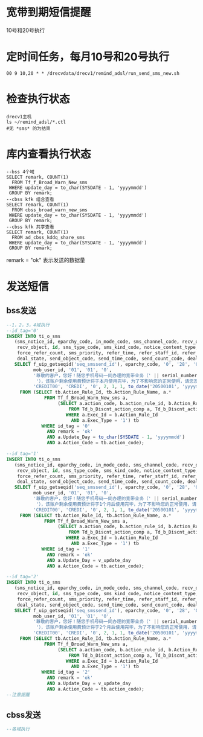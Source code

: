 # 宽带到期短信提醒
10号和20号执行

# 定时间任务，每月10号和20号执行
    00 9 10,20 * * /drecvdata/drecv1/remind_adsl/run_send_sms_new.sh

# 检查执行状态
    drecv1主机
    ls ~/remind_adsl/*.ctl
    #无 *sms* 的为结束

# 库内查看执行状态
    --bss 4个域
    SELECT remark, COUNT(1)
      FROM Tf_f_Broad_Warn_New_sms
     WHERE update_day = to_char(SYSDATE - 1, 'yyyymmdd')
     GROUP BY remark;
    --cbss kfk 组合查看
    SELECT remark, COUNT(1)
      FROM cbss_broad_warn_new_sms
     WHERE update_day = to_char(SYSDATE - 1, 'yyyymmdd')
     GROUP BY remark;
    --cbss kfk 共享查看
    SELECT remark, COUNT(1)
      FROM ad_cbss_kddq_share_sms
     WHERE update_day = to_char(SYSDATE - 1, 'yyyymmdd')
     GROUP BY remark;
 remark = "ok" 表示发送的数据量
 
 # 发送短信
 ## bss发送
 ```sql
 --1，2，3，4域执行
 --id_tag='0'
 INSERT INTO ti_o_sms
    (sms_notice_id, eparchy_code, in_mode_code, sms_channel_code, recv_object_type,
     recv_object, id, sms_type_code, sms_kind_code, notice_content_type, notice_content,
     force_refer_count, sms_priority, refer_time, refer_staff_id, refer_depart_id,
     deal_state, send_object_code, send_time_code, send_count_code, deal_time, revc4)
    SELECT f_uip_getseqid('seq_smssend_id'), eparchy_code, '0', '28', '00', mobile_number,
           mob_user_id, '01', '01', '0',
           '尊敬的客户，您好！随您手机号码一同办理的宽带业务（' || serial_number ||
            '），该账户剩余使用费预计将于本月使用完毕，为了不影响您的正常使用，请您及时到就近联通营业厅进行缴费，谢谢！', 1, 9999, SYSDATE,
           'CREDIT00', 'CREDI', '0', 2, 1, 1, to_date('20500101', 'yyyymmdd'), 'kd专款到期'
      FROM (SELECT tb.Action_Rule_Id, tb.Action_Rule_Name, a.*
               FROM Tf_f_Broad_Warn_New_sms a,
                    (SELECT a.action_code, b.action_rule_id, b.Action_Rule_Name
                        FROM Td_b_Discnt_action_comp a, Td_b_Discnt_action_rule b
                       WHERE a.Exec_Id = b.Action_Rule_Id
                         AND a.Exec_Type = '1') tb
              WHERE id_tag = '0'
                AND remark = 'ok'
                AND a.Update_Day = to_char(SYSDATE - 1, 'yyyymmdd')
                AND a.Action_Code = tb.action_code);

--id_tag='1'
INSERT INTO ti_o_sms
    (sms_notice_id, eparchy_code, in_mode_code, sms_channel_code, recv_object_type,
     recv_object, id, sms_type_code, sms_kind_code, notice_content_type, notice_content,
     force_refer_count, sms_priority, refer_time, refer_staff_id, refer_depart_id,
     deal_state, send_object_code, send_time_code, send_count_code, deal_time, revc4)
    SELECT f_uip_getseqid('seq_smssend_id'), eparchy_code, '0', '28', '00', mobile_number,
           mob_user_id, '01', '01', '0',
           '尊敬的客户，您好！随您手机号码一同办理的宽带业务（' || serial_number ||
            '），该账户剩余使用费预计将于1个月后使用完毕，为了不影响您的正常使用，请您及时到就近联通营业厅进行缴费，谢谢！', 1, 9999, SYSDATE,
           'CREDIT00', 'CREDI', '0', 2, 1, 1, to_date('20500101', 'yyyymmdd'), 'kd专款到期'
      FROM (SELECT tb.Action_Rule_Id, tb.Action_Rule_Name, a.*
               FROM Tf_f_Broad_Warn_New_sms a,
                    (SELECT a.action_code, b.action_rule_id, b.Action_Rule_Name
                        FROM Td_b_Discnt_action_comp a, Td_b_Discnt_action_rule b
                       WHERE a.Exec_Id = b.Action_Rule_Id
                         AND a.Exec_Type = '1') tb
              WHERE id_tag = '1'
                AND remark = 'ok'
                AND a.Update_Day = v_update_day
                AND a.Action_Code = tb.action_code);

--id_tag='2'
INSERT INTO ti_o_sms
    (sms_notice_id, eparchy_code, in_mode_code, sms_channel_code, recv_object_type,
     recv_object, id, sms_type_code, sms_kind_code, notice_content_type, notice_content,
     force_refer_count, sms_priority, refer_time, refer_staff_id, refer_depart_id,
     deal_state, send_object_code, send_time_code, send_count_code, deal_time, revc4)
    SELECT f_uip_getseqid('seq_smssend_id'), eparchy_code, '0', '28', '00', mobile_number,
           mob_user_id, '01', '01', '0',
           '尊敬的客户，您好！随您手机号码一同办理的宽带业务（' || serial_number ||
            '），该账户剩余使用费预计将于2个月后使用完毕，为了不影响您的正常使用，请您及时到就近联通营业厅进行缴费，谢谢！', 1, 9999, SYSDATE,
           'CREDIT00', 'CREDI', '0', 2, 1, 1, to_date('20500101', 'yyyymmdd'), 'kd专款到期'
      FROM (SELECT tb.Action_Rule_Id, tb.Action_Rule_Name, a.*
               FROM Tf_f_Broad_Warn_New_sms a,
                    (SELECT a.action_code, b.action_rule_id, b.Action_Rule_Name
                        FROM Td_b_Discnt_action_comp a, Td_b_Discnt_action_rule b
                       WHERE a.Exec_Id = b.Action_Rule_Id
                         AND a.Exec_Type = '1') tb
              WHERE id_tag = '2'
                AND remark = 'ok'
                AND a.Update_Day = v_update_day
                AND a.Action_Code = tb.action_code);
--注意提醒
```

## cbss发送
```sql
--各域执行


```

